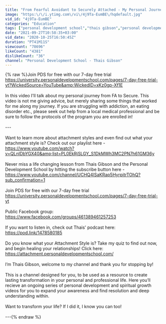 ```yaml
---
title: "From Fearful Avoidant to Securely Attached - My Personal Journey | Attachment Styles"
image: "https:\/\/i.ytimg.com\/vi\/4j9Ta-EumBE\/hqdefault.jpg"
vid_id: "4j9Ta-EumBE"
categories: "Education"
tags: ["personal development school","thais gibson","personal development"]
date: "2021-09-27T10:58:35+03:00"
vid_date: "2020-10-25T16:50:45Z"
duration: "PT41M11S"
viewcount: "78696"
likeCount: "4381"
dislikeCount: "36"
channel: "Personal Development School - Thais Gibson"
---
```

{% raw %}Join PDS for free with our 7-day free trial<br /><a rel="nofollow" target="blank" href="https://university.personaldevelopmentschool.com/pages/7-day-free-trial-yt?WickedSource=YouTube&amp;WickedID=xKz0gp-Xf1E">https://university.personaldevelopmentschool.com/pages/7-day-free-trial-yt?WickedSource=YouTube&amp;WickedID=xKz0gp-Xf1E</a><br /><br />In this video I'll talk about my personal journey from FA to Secure. This video is not me giving advice, but merely sharing some things that worked for me along my journey. If you are struggling with addiction, an eating disorder etc., please seek out help from a local medical professional and be sure to follow the protocols of the program you are enrolled in!<br /><br />---<br /><br />Want to learn more about attachment styles and even find out what your attachment style is? Check out our playlist here - <a rel="nofollow" target="blank" href="https://www.youtube.com/watch?v=QLnIDbYGX40&amp;list=PL0EkRjSLGY_S1DkMWh3MC2PN7h61GM36y">https://www.youtube.com/watch?v=QLnIDbYGX40&amp;list=PL0EkRjSLGY_S1DkMWh3MC2PN7h61GM36y</a><br /><br />Never miss a life changing lesson from Thais Gibson and the Personal Development School by hitting the subscribe button here - <a rel="nofollow" target="blank" href="https://www.youtube.com/channel/UCHQ4lSaKRap5HyrpitrTOhQ?sub_confirmation=1">https://www.youtube.com/channel/UCHQ4lSaKRap5HyrpitrTOhQ?sub_confirmation=1</a><br /><br />Join PDS for free with our 7-day free trial<br /><a rel="nofollow" target="blank" href="https://university.personaldevelopmentschool.com/pages/7-day-free-trial-yt">https://university.personaldevelopmentschool.com/pages/7-day-free-trial-yt</a><br /><br />Public Facebook group:<br /><a rel="nofollow" target="blank" href="https://www.facebook.com/groups/461389461257253">https://www.facebook.com/groups/461389461257253</a><br /><br />If you want to listen in, check out Thais' podcast here:<br /><a rel="nofollow" target="blank" href="https://pod.link/1478580185">https://pod.link/1478580185</a><br /><br />Do you know what your Attachment Style is? Take my quiz to find out now, and begin healing your relationships! Click here: <a rel="nofollow" target="blank" href="https://attachment.personaldevelopmentschool.com/">https://attachment.personaldevelopmentschool.com/</a><br /><br />I’m Thais Gibson, welcome to my channel and thank you for stopping by!<br /><br />This is a channel designed for you, to be used as a resource to create lasting transformation in your personal and professional life. Here you’ll recieve an ongoing series of personal development and spiritual growth videos for you to expand your awareness and find resolution and deep understanding within.<br /><br />Want to transform your life? If I did it, I know you can too!<br /><br />---{% endraw %}
